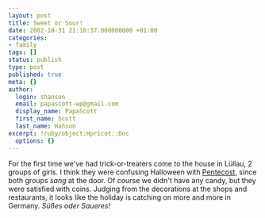 ```yaml
---
layout: post
title: Sweet or Sour!
date: 2002-10-31 21:10:37.000000000 +01:00
categories:
- family
tags: []
status: publish
type: post
published: true
meta: {}
author:
  login: shanson
  email: papascott-wp@gmail.com
  display_name: PapaScott
  first_name: Scott
  last_name: Hanson
excerpt: !ruby/object:Hpricot::Doc
  options: {}
---
```

<p>For the first time we've had trick-or-treaters come to the house in Lüllau, 2 groups of girls. I think they were confusing Halloween with <a href="http://www.papascott.de/archives/2000/06/12/pentecost/">Pentecost</a>, since both groups <em>sang</em> at the door. Of course we didn't have any candy, but they were satisfied with coins. Judging from the decorations at the shops and restaurants, it looks like the holiday is catching on more and more in Germany. <em>Süßes oder Saueres!</em></p>
